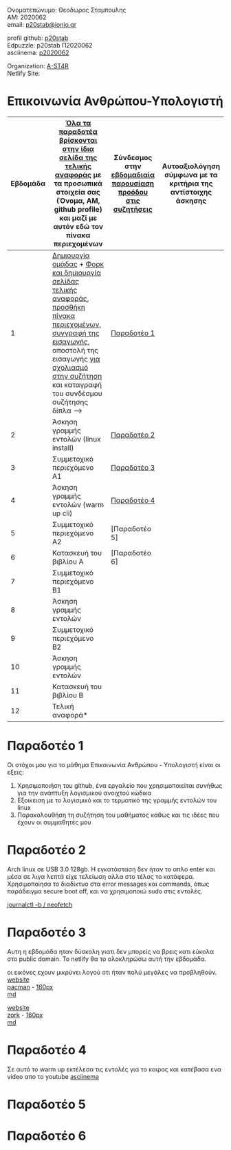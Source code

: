 Ονοματεπώνυμο: Θεοδωρος Σταμπουλης <br>
ΑΜ: 2020062 <br>
email: p20stab@ionio.gr 

profil github: [p20stab]() <br>
Edpuzzle: p20stab Π2020062 <br>
asciinema: [p2020062](https://asciinema.org/~p2020062) <br>

Organization: [A-ST4R](https://github.com/A-ST4R) <br>
Netlify Site: <br>

# Επικοινωνία Ανθρώπου-Υπολογιστή

| Εβδομάδα | [Όλα τα παραδοτέα βρίσκονται στην ίδια σελίδα της τελικής αναφοράς](https://courses-ionio.github.io/help/deliverables/) με τα προσωπικά στοιχεία σας (Όνομα, ΑΜ, github profile) και μαζί με αυτόν εδώ τον πίνακα περιεχομένων | Σύνδεσμος στην [εβδομαδιαία παρουσίαση προόδου στις συζητήσεις](https://github.com/courses-ionio/help/discussions/categories/show-and-tell) | Αυτοαξιολόγηση σύμφωνα με τα κριτήρια της αντίστοιχης άσκησης |
| --- | --- | --- | --- |
| 1 |  [Δημιουργία ομάδας](https://github.com/courses-ionio/hci/discussions/1794) + [Φορκ και δημιουργία σελίδας τελικής αναφοράς](https://courses-ionio.github.io/help/guide/), [προσθήκη πίνακα περιεχομένων](https://raw.githubusercontent.com/courses-ionio/hci/master/README.md), [συγγραφή της εισαγωγής](https://courses-ionio.github.io/help/intro/), αποστολή της εισαγωγής [για σχολιασμό στην συζήτηση](https://github.com/courses-ionio/help/discussions/categories/show-and-tell) και καταγραφή του συνδέσμου συζήτησης δίπλα --> | [Παραδοτέο 1](https://github.com/courses-ionio/help/discussions/868) | |
| 2 | Άσκηση γραμμής εντολών (linux install) | [Παραδοτέο 2](https://github.com/courses-ionio/help/discussions/1097) | |
| 3 | Συμμετοχικό περιεχόμενο A1 | [Παραδοτέο 3](https://github.com/courses-ionio/help/discussions/1243) | |
| 4 | Άσκηση γραμμής εντολών (warm up cli) | [Παραδοτέο 4](https://github.com/courses-ionio/help/discussions/1507) | |
| 5 | Συμμετοχικό περιεχόμενο A2 | [Παραδοτέο 5] | |
| 6 | Κατασκευή του βιβλίου Α | [Παραδοτέο 6] | |
| 7 | Συμμετοχικό περιεχόμενο B1 | | |
| 8 | Άσκηση γραμμής εντολών | | |
| 9 | Συμμετοχικό περιεχόμενο B2 | | |
| 10 | Άσκηση γραμμής εντολών | | |
| 11 | Κατασκευή του βιβλίου Β | | |
| 12 | Τελική αναφορά* | | |

<h1>Παραδοτέο 1 </h1>

Οι στόχοι μου για το μάθημα Επικοινωνία Ανθρώπου - Υπολογιστή είναι οι εξεις:
1) Χρησιμοποιήση του github, ένα εργαλείο που χρησιμοποιείται συνήθως για την ανάπτυξη λογισμικού ανοιχτού κώδικα 
2) Εξοικειση με το λογισμικό και το τερματικό της γραμμής εντολών του linux 
3) Παρακολουθήση τη συζήτηση του μαθήματος καθως και τις ιδέες που έχουν οι συμμαθητές μου 

<h1>Παραδοτέο 2 </h1>

Arch linux σε USB 3.0 128gb. Η εγκατάσταση δεν ήταν το απλο enter και μέσα σε λιγα λεπτά είχε τελείωση αλλα στο τέλος το κατάφερα. Χρησιμοποίησα το διαδίκτυο στα error messages και commands, όπως παράδειγμα secure boot off, και να χρησιμοποιώ sudo στις εντολές.

[journalctl -b / neofetch](https://asciinema.org/a/528928)

<h1>Παραδοτέο 3 </h1>

Αυτη η εβδομάδα ηταν δύσκολη γιατι δεν μπορείς να βρεις κατι εύκολα στο public domain. Το netlify θα το ολοκληρώσω αυτή την εβδομάδα.

οι εικόνες εχουν μικρύνει λογού οτι ήταν πολύ μεγάλες να προβληθούν.<br>
[website](https://melodic-malasada-eef077.netlify.app/gallery/pacman_arcade_machine/)<br>
[pacman](https://github.com/p20stab/images/blob/2020062/pacman_arcade_machine.jpg) - 
[160px](https://github.com/p20stab/images/blob/2020062/pacman_arcade_machine_thumb.jpg) <br>
[md](https://github.com/p20stab/_gallery/blob/2020062/pacman_arcade_machine.md)

[website](https://melodic-malasada-eef077.netlify.app/gallery/zork_photo/)<br>
[zork](https://github.com/p20stab/images/blob/2020062/zork_photo.jpg) - 
[160px](https://github.com/p20stab/images/blob/2020062/zork_photo_thumb.jpg)<br>
[md](https://github.com/p20stab/_gallery/blob/2020062/zork_photo.md)

<h1>Παραδοτέο 4 </h1>

Σε αυτό το warm up εκτέλεσα τις εντολές για το καιρος και κατέβασα ενα video απο το youtube
[asciinema](https://asciinema.org/a/535639)

<h1>Παραδοτέο 5 </h1>



<h1>Παραδοτέο 6 </h1>
